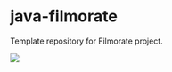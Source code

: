 # java-filmorate
Template repository for Filmorate project.

![](https://github.com/Konkovmax/java-filmorate/blob/main/Diagram.png)
